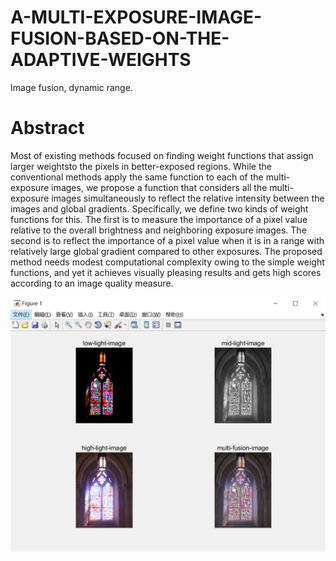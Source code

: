 # A-MULTI-EXPOSURE-IMAGE-FUSION-BASED-ON-THE-ADAPTIVE-WEIGHTS
Image fusion, dynamic range.

# Abstract
Most of existing methods focused on finding weight functions that assign larger weightsto the pixels in better-exposed regions. While the conventional methods
apply the same function to each of the multi-exposure images, we propose a function that considers all the multi-exposure images simultaneously to reflect the
relative intensity between the images and global gradients. Specifically, we define two kinds of weight functions for this. The first is to measure the 
importance of a pixel value relative to the overall brightness and neighboring exposure images. The second is to reflect the importance of a pixel value when
it is in a range with relatively large global gradient compared to other exposures. The proposed method needs modest computational complexity owing to the 
simple weight functions, and yet it achieves visually pleasing results and gets high scores according to an image quality measure.

![image](https://github.com/oraclBH/A-MULTI-EXPOSURE-IMAGE-FUSION-BASED-ON-THE-ADAPTIVE-WEIGHTS/blob/main/deal-image.png)
